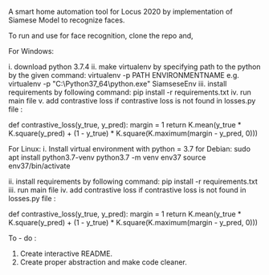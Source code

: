 A smart home automation tool for Locus 2020 by implementation of Siamese Model to recognize faces.

To run and use for face recognition, clone  the repo and,


For Windows:

i. download python 3.7.4
ii. make virtualenv by specifying path to the python by the given command:
   virtualenv -p PATH ENVIRONMENTNAME 
   e.g. virtualenv -p "C:\Python37_64\python.exe" SiamseseEnv
iii. install requirements by following command:
   pip install -r requirements.txt
iv. run main file
v. add contrastive loss if contrastive loss is not found in losses.py file :

def contrastive_loss(y_true, y_pred):
    margin = 1
    return K.mean(y_true * K.square(y_pred) + (1 - y_true) * K.square(K.maximum(margin - y_pred, 0)))


For Linux:
i. Install virtual environment with python = 3.7
 for Debian:  sudo apt install python3.7-venv
              python3.7 -m venv env37
              source env37/bin/activate

ii. install requirements by following command:
   pip install -r requirements.txt
iii. run main file 
iv. add contrastive loss if contrastive loss is not found in losses.py file :

def contrastive_loss(y_true, y_pred):
    margin = 1
    return K.mean(y_true * K.square(y_pred) + (1 - y_true) * K.square(K.maximum(margin - y_pred, 0)))
    
    
To - do :
1. Create interactive README.
2. Create proper abstraction and make code cleaner.

